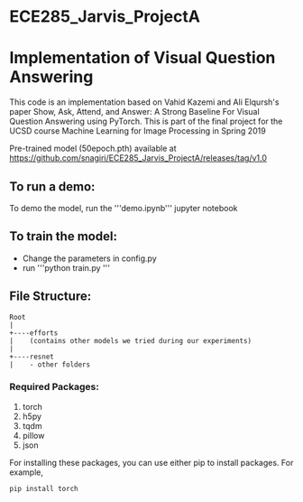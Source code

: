 # ECE285_Jarvis_ProjectA
# Implementation of Visual Question Answering

This code is an implementation based on Vahid Kazemi and Ali Elqursh's paper Show, Ask, Attend, and Answer: A Strong Baseline For Visual Question Answering using PyTorch. This is part of the final project for the UCSD course Machine Learning for Image Processing in Spring 2019

Pre-trained model (50epoch.pth) available at https://github.com/snagiri/ECE285_Jarvis_ProjectA/releases/tag/v1.0

## To run a demo:
To demo the model, run the '''demo.ipynb''' jupyter notebook

## To train the model:
- Change the parameters in config.py
- run '''python train.py <path-to-save-model>'''

## File Structure:

```
Root
|
+----efforts
|    (contains other models we tried during our experiments)
|
+----resnet
|    - other folders

```

### Required Packages:

1. torch
2. h5py
3. tqdm
4. pillow
5. json

For installing these packages, you can use either pip to install packages. For example,

```
pip install torch
```
